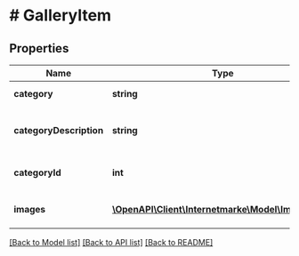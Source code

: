 # # GalleryItem

## Properties

Name | Type | Description | Notes
------------ | ------------- | ------------- | -------------
**category** | **string** | The motif category. |
**categoryDescription** | **string** | The description of the motif category. |
**categoryId** | **int** | The ID of the motif category. | [optional]
**images** | [**\OpenAPI\Client\Internetmarke\Model\ImageItem[]**](ImageItem.md) | The list of image items. |

[[Back to Model list]](../../README.md#models) [[Back to API list]](../../README.md#endpoints) [[Back to README]](../../README.md)
